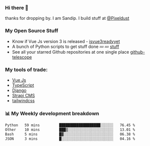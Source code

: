 ### Hi there 👋

thanks for dropping by.
I am Sandip. I build stuff at [@Pixeldust](github.com/pixeldust-in/)

###  **My Open Source Stuff**

 - Know if Vue Js version 3 is released -  [isvue3readyyet](https://github.com/sandiprb/isvue3readyyet)
 - A bunch of Python scripts to get stuff done 💤 💤 [stuff](https://github.com/sandiprb/stuff)
 - See all your starred Github repositories at one single place [github-telescope](https://github.com/sandiprb/github-telescope)



###  **My tools of trade:**
 - [Vue Js](https://github.com/vuejs/vue/)
 - [TypeScript](https://github.com/microsoft/TypeScript)
 - [Django](github.com/django/django)
 - [Strapi CMS](github.com/strapi/strapi)
 - [tailwindcss](https://github.com/tailwindlabs/tailwindcss)


###  📊 **My Weekly development breakdown**
<!--START_SECTION:waka-->

```txt
Python   59 mins         ███████████████████░░░░░░   76.45 %
Other    10 mins         ███▒░░░░░░░░░░░░░░░░░░░░░   13.01 %
Bash     5 mins          █▓░░░░░░░░░░░░░░░░░░░░░░░   06.38 %
JSON     3 mins          █░░░░░░░░░░░░░░░░░░░░░░░░   04.16 %
```

<!--END_SECTION:waka-->
